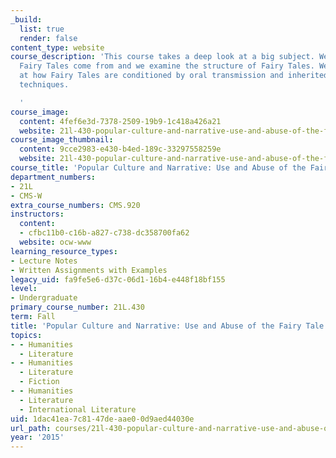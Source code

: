 ```yaml
---
_build:
  list: true
  render: false
content_type: website
course_description: 'This course takes a deep look at a big subject. We ask where
  Fairy Tales come from and we examine the structure of Fairy Tales. We''ll also look
  at how Fairy Tales are conditioned by oral transmission and inherited story-telling
  techniques.

  '
course_image:
  content: 4fef6e3d-7378-2509-19b9-1c418a426a21
  website: 21l-430-popular-culture-and-narrative-use-and-abuse-of-the-fairy-tale-fall-2015
course_image_thumbnail:
  content: 9cce2983-e430-b4ed-189c-33297558259e
  website: 21l-430-popular-culture-and-narrative-use-and-abuse-of-the-fairy-tale-fall-2015
course_title: 'Popular Culture and Narrative: Use and Abuse of the Fairy Tale'
department_numbers:
- 21L
- CMS-W
extra_course_numbers: CMS.920
instructors:
  content:
  - cfbc11b0-c16b-a827-c738-dc358700fa62
  website: ocw-www
learning_resource_types:
- Lecture Notes
- Written Assignments with Examples
legacy_uid: fa9fe5e6-d37c-06d1-16b4-e448f18bf155
level:
- Undergraduate
primary_course_number: 21L.430
term: Fall
title: 'Popular Culture and Narrative: Use and Abuse of the Fairy Tale'
topics:
- - Humanities
  - Literature
- - Humanities
  - Literature
  - Fiction
- - Humanities
  - Literature
  - International Literature
uid: 1dac41ea-7c81-47de-aae0-0d9aed44030e
url_path: courses/21l-430-popular-culture-and-narrative-use-and-abuse-of-the-fairy-tale-fall-2015
year: '2015'
---
```

